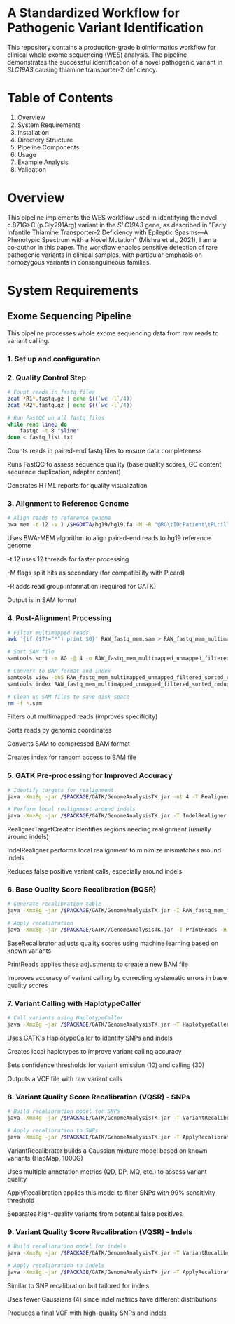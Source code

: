# A Standardized Workflow for Pathogenic Variant Identification
This repository contains a production-grade bioinformatics workflow for clinical whole exome sequencing (WES) analysis.
The pipeline demonstrates the successful identification of a novel pathogenic variant in _SLC19A3_ causing thiamine transporter-2 deficiency.

# Table of Contents

1. Overview
2. System Requirements
3. Installation
4. Directory Structure
5. Pipeline Components
6. Usage
7. Example Analysis
8. Validation

# Overview
This pipeline implements the WES workflow used in identifying the novel c.871G>C (p.Gly291Arg) variant in the _SLC19A3_ gene, as described in "Early Infantile Thiamine Transporter-2 Deficiency with Epileptic Spasms—A Phenotypic Spectrum with a Novel Mutation" (Mishra et al., 2021), I am a co-author in this paper. The workflow enables sensitive detection of rare pathogenic variants in clinical samples, with particular emphasis on homozygous variants in consanguineous families.

# System Requirements


## Exome Sequencing Pipeline

This pipeline processes whole exome sequencing data from raw reads to variant calling.
### 1. Set up and configuration

### 2. Quality Control Step

```bash
# Count reads in fastq files
zcat *R1*.fastq.gz | echo $((`wc -l`/4))
zcat *R2*.fastq.gz | echo $((`wc -l`/4))

# Run FastQC on all fastq files
while read line; do
    fastqc -t 8 "$line"	
done < fastq_list.txt
```



Counts reads in paired-end fastq files to ensure data completeness

Runs FastQC to assess sequence quality (base quality scores, GC content, sequence duplication, adapter content)

Generates HTML reports for quality visualization


### 3. Alignment to Reference Genome

```bash
# Align reads to reference genome
bwa mem -t 12 -v 1 /$HGDATA/hg19/hg19.fa -M -R "@RG\tID:Patient\tPL:illumina\tSM:SGRH" "$outdir"/*R1*.gz "$outdir"/*R2*.gz > "$outdir"/RAW_fastq_mem.sam
```
Uses BWA-MEM algorithm to align paired-end reads to hg19 reference genome

-t 12 uses 12 threads for faster processing

-M flags split hits as secondary (for compatibility with Picard)

-R adds read group information (required for GATK)

Output is in SAM format


### 4. Post-Alignment Processing

```bash
# Filter multimapped reads
awk '{if ($7!="*") print $0}' RAW_fastq_mem.sam > RAW_fastq_mem_multimapped_unmapped_filtered.sam

# Sort SAM file
samtools sort -m 8G -@ 4 -o RAW_fastq_mem_multimapped_unmapped_filtered_sorted_rmdup.sam RAW_fastq_mem_multimapped_unmapped_filtered.sam

# Convert to BAM format and index
samtools view -bhS RAW_fastq_mem_multimapped_unmapped_filtered_sorted_rmdup.sam > RAW_fastq_mem_multimapped_unmapped_filtered_sorted_rmdup.bam
samtools index RAW_fastq_mem_multimapped_unmapped_filtered_sorted_rmdup.bam

# Clean up SAM files to save disk space
rm -f *.sam
```
Filters out multimapped reads (improves specificity)

Sorts reads by genomic coordinates

Converts SAM to compressed BAM format

Creates index for random access to BAM file

### 5. GATK Pre-processing for Improved Accuracy
```bash
# Identify targets for realignment
java -Xmx8g -jar /$PACKAGE/GATK/GenomeAnalysisTK.jar -nt 4 -T RealignerTargetCreator -R /$HGDATA/hg19/hg19.fa -o intervalsList.intervals -I RAW_fastq_mem_multimapped_unmapped_filtered_sorted_rmdup.bam -known /$RESOURCES/variant_calling_data/1000g_gold_standard.indels.hg19.sites.vcf

# Perform local realignment around indels
java -Xmx8g -jar /$PACKAGE/GATK/GenomeAnalysisTK.jar -T IndelRealigner -R /$HGDATA/hg19/hg19.fa -I RAW_fastq_mem_multimapped_unmapped_filtered_sorted_rmdup.bam -targetIntervals intervalsList.intervals -known /$RESOURCES/variant_calling_data/1000g_gold_standard.indels.hg19.sites.vcf -o RAW_fastq_mem_multimapped_unmapped_filtered_sorted_rmdup_realigned.bam --filter_bases_not_stored
```
RealignerTargetCreator identifies regions needing realignment (usually around indels)

IndelRealigner performs local realignment to minimize mismatches around indels

Reduces false positive variant calls, especially around indels

### 6. Base Quality Score Recalibration (BQSR)
```bash
# Generate recalibration table
java -Xmx8g -jar /$PACKAGE/GATK/GenomeAnalysisTK.jar -I RAW_fastq_mem_multimapped_unmapped_filtered_sorted_rmdup_realigned.bam -R /$HGDATA/hg19/hg19.fa -T BaseRecalibrator -knownSites /$RESOURCES/variant_calling_data/dbsnp_sorted.hg19.vcf -o RAW_fastq_mem_multimapped_unmapped_filtered_sorted_rmdup_realigned.bam.pre.recal.table

# Apply recalibration
java -Xmx8g -jar /$PACKAGE/GATK//GenomeAnalysisTK.jar -T PrintReads -R /$HGDATA/hg19/hg19.fa -I RAW_fastq_mem_multimapped_unmapped_filtered_sorted_rmdup_realigned.bam -BQSR RAW_fastq_mem_multimapped_unmapped_filtered_sorted_rmdup_realigned.bam.pre.recal.table -o RAW_fastq_mem_multimapped_unmapped_filtered_sorted_rmdup_realigned_recal.bam
```
BaseRecalibrator adjusts quality scores using machine learning based on known variants

PrintReads applies these adjustments to create a new BAM file

Improves accuracy of variant calling by correcting systematic errors in base quality scores

### 7. Variant Calling with HaplotypeCaller
```bash
# Call variants using HaplotypeCaller
java -Xmx8g -jar /$PACKAGE/GATK/GenomeAnalysisTK.jar -T HaplotypeCaller -R /$HGDATA/hg19/hg19.fa -I RAW_fastq_mem_multimapped_unmapped_filtered_sorted_rmdup_realigned_recal.bam -o RAW_fastq_mem_multimapped_unmapped_filtered_sorted_rmdup_realigned_recal.bam.HC.vcf --genotyping_mode DISCOVERY -stand_emit_conf 10 -stand_call_conf 30
```
Uses GATK's HaplotypeCaller to identify SNPs and indels

Creates local haplotypes to improve variant calling accuracy

Sets confidence thresholds for variant emission (10) and calling (30)

Outputs a VCF file with raw variant calls

### 8. Variant Quality Score Recalibration (VQSR) - SNPs
```bash
# Build recalibration model for SNPs
java -Xmx4g -jar /$PACKAGE/GATK/GenomeAnalysisTK.jar -T VariantRecalibrator -R /$HGDATA/hg19/hg19.fa -input RAW_fastq_mem_multimapped_unmapped_filtered_sorted_rmdup_realigned_recal.bam.HC.vcf -resource:hapmap,VCF,Known=false,training=true,truth=true,prior=15.0 /$RESOURCES/variant_calling_data/hapmap_3.3.hg19.sites_sorted.vcf -resource:omni,VCF,Known=false,training=true,truth=false,prior=12.0 /$RESOURCES/variant_calling_data/1000G_omni2.5.hg19.sites_sorted.vcf -resource:dbsnp,VCF,known=true,training=false,truth=false,prior=6.0 /$RESOURCES/variant_calling_data/dbsnp_sorted.hg19.vcf -resource:1000G,known=false,training=true,truth=false,prior=10.0 /$RESOURCES/variant_calling_data/1000G_phase1.snps.high_confidence.hg19.vcf -an QD -an DP -an MQ -an MQRankSum -an ReadPosRankSum -an FS -an SOR -mode SNP -tranche 100.0 -tranche 99.9 -tranche 99.0 -tranche 90.0 -recalFile recalibrate_SNP.tranches.recal -tranchesFile recalibrate_SNP.tranches -rscriptFile recalibrate_SNP_plots.R

# Apply recalibration to SNPs
java -Xmx8g -jar /$PACKAGE/GATK/GenomeAnalysisTK.jar -T ApplyRecalibration -R /$HGDATA/hg19/hg19.fa --input RAW_fastq_mem_multimapped_unmapped_filtered_sorted_rmdup_realigned_recal.bam.HC.vcf --mode SNP --ts_filter_level 99.0 -recalFile recalibrate_SNP.tranches.recal -tranchesFile recalibrate_SNP.tranches -o RAW_fastq_mem_multimapped_unmapped_filtered_sorted_rmdup_realigned_recal_snps_raw_indels.vcf
```
VariantRecalibrator builds a Gaussian mixture model based on known variants (HapMap, 1000G)

Uses multiple annotation metrics (QD, DP, MQ, etc.) to assess variant quality

ApplyRecalibration applies this model to filter SNPs with 99% sensitivity threshold

Separates high-quality variants from potential false positives

### 9. Variant Quality Score Recalibration (VQSR) - Indels
```bash
# Build recalibration model for indels
java -Xmx8g -jar /$PACKAGE/GATK/GenomeAnalysisTK.jar -T VariantRecalibrator -R /$HGDATA/hg19/hg19.fa -input RAW_fastq_mem_multimapped_unmapped_filtered_sorted_rmdup_realigned_recal_snps_raw_indels.vcf -resource:1000G,VCF,Known=false,training=true,truth=true,prior=10.0 /$RESOURCES/variant_calling_data/1000g_gold_standard.indels.hg19.sites.vcf -resource:dbsnp,VCF,known=true,training=false,truth=false,prior=6.0 /$RESOURCES/variant_calling_data/dbsnp_sorted.hg19.vcf -an QD -an DP -an MQ -an MQRankSum -an ReadPosRankSum -an FS -an SOR -mode INDEL -tranche 100.0 -tranche 99.9 -tranche 99.0 -tranche 90.0 -recalFile recalibrate_INDEL.tranches.recal -tranchesFile recalibrate_INDEL.tranches --maxGaussians 4 -rscriptFile recalibrate_INDEL_plots.R

# Apply recalibration to indels
java -Xmx8g -jar /$PACKAGE/GATK/GenomeAnalysisTK.jar -T ApplyRecalibration -R /$HGDATA/hg19/hg19.fa --input RAW_fastq_mem_multimapped_unmapped_filtered_sorted_rmdup_realigned_recal_snps_raw_indels.vcf --mode INDEL --ts_filter_level 99.0 -recalFile recalibrate_INDEL.tranches.recal -tranchesFile recalibrate_INDEL.tranches -o recalibrated_SNP_indels.vcf
```
Similar to SNP recalibration but tailored for indels

Uses fewer Gaussians (4) since indel metrics have different distributions

Produces a final VCF with high-quality SNPs and indels
